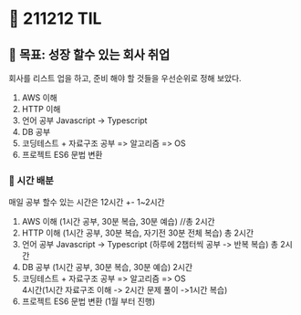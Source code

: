 # :rocket: 211212 TIL

## :seedling: 목표: 성장 할수 있는 회사 취업
회사를 리스트 업을 하고, 
준비 해야 할 것들을 우선순위로 정해 보았다.

1. AWS 이해
2. HTTP 이해
3. 언어 공부 Javascript -> Typescript
4. DB 공부
5. 코딩테스트 + 자료구조 공부 => 알고리즘 => OS 
6. 프로젝트 ES6 문법 변환

### :speech_balloon: 시간 배분
매일 공부 할수 있는 시간은 12시간 +- 1~2시간 

1. AWS 이해 (1시간 공부, 30분 복습, 30분 예습) //총 2시간
2. HTTP 이해 (1시간 공부, 30분 복습, 자기전 30분 전체 복습) 총 2시간 
3. 언어 공부 Javascript -> Typescript (하루에 2챕터씩 공부 -> 반복 복습) 총 2시간
4. DB 공부 (1시간 공부, 30분 복습, 30분 예습) 2시간
5. 코딩테스트 + 자료구조 공부 => 알고리즘 => OS  
4시간(1시간 자료구조 이해 -> 2시간 문제 풀이 ->1시간 복습) 
6. 프로젝트 ES6 문법 변환 (1월 부터 진행)
